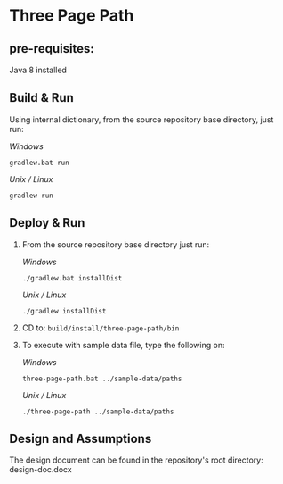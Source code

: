 Three Page Path
===============

pre-requisites:
------------------------------------------

Java 8 installed

Build & Run
------------------------------------------
Using internal dictionary, from the source repository base directory, just run: 

_Windows_
```
gradlew.bat run
```

_Unix / Linux_
```
gradlew run
```

Deploy & Run
------------------------------------------
1. From the source repository base directory just run:

    _Windows_
    ```
   ./gradlew.bat installDist
   ```
    _Unix / Linux_
   ```
   ./gradlew installDist
   ```
2. CD to: `build/install/three-page-path/bin`
3. To execute with sample data file, type the following on:
   
    _Windows_
    ```
    three-page-path.bat ../sample-data/paths
    ```
   
   _Unix / Linux_
    ```
    ./three-page-path ../sample-data/paths
    ``` 

Design and Assumptions
------------------------------------------
The design document can be found in the repository's root directory: design-doc.docx
